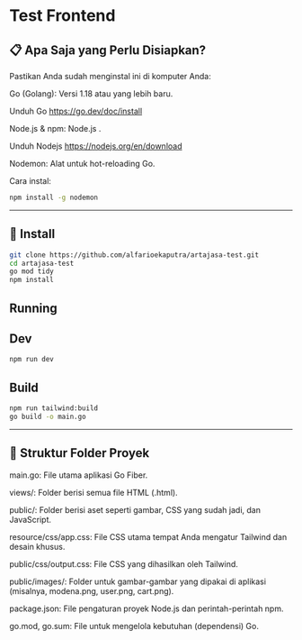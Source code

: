 # Test Frontend

## 📋 Apa Saja yang Perlu Disiapkan?

Pastikan Anda sudah menginstal ini di komputer Anda:

Go (Golang): Versi 1.18 atau yang lebih baru.

Unduh Go https://go.dev/doc/install

Node.js & npm: Node.js .

Unduh Nodejs https://nodejs.org/en/download

Nodemon: Alat untuk hot-reloading Go.

Cara instal:
```bash
npm install -g nodemon
```

---

## 🔧 Install

```bash
git clone https://github.com/alfarioekaputra/artajasa-test.git
cd artajasa-test
go mod tidy
npm install
```

## Running

## Dev

```bash
npm run dev
```

## Build
```bash
npm run tailwind:build
go build -o main.go
```

---

## 📁 Struktur Folder Proyek
main.go: File utama aplikasi Go Fiber.

views/: Folder berisi semua file HTML (.html).


public/: Folder berisi aset seperti gambar, CSS yang sudah jadi, dan JavaScript.

resource/css/app.css: File CSS utama tempat Anda mengatur Tailwind dan desain khusus.

public/css/output.css: File CSS yang dihasilkan oleh Tailwind.

public/images/: Folder untuk gambar-gambar yang dipakai di aplikasi (misalnya, modena.png, user.png, cart.png).

package.json: File pengaturan proyek Node.js dan perintah-perintah npm.

go.mod, go.sum: File untuk mengelola kebutuhan (dependensi) Go.

